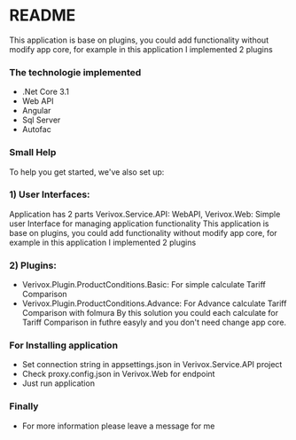 # README #

This application is base on plugins, you could add functionality without modify app core, for example in this application I implemented 2 plugins

### The technologie implemented ###

* .Net Core 3.1
* Web API
* Angular
* Sql Server
* Autofac

### Small Help ###

To help you get started, we've also set up:
### 1) User Interfaces: ###
 Application has 2 parts Verivox.Service.API: WebAPI, Verivox.Web: Simple user Interface for managing application functionality
 This application is base on plugins, you could add functionality without modify app core, for example in this application I implemented 2 plugins

### 2) Plugins: ###
* Verivox.Plugin.ProductConditions.Basic: For simple calculate Tariff Comparison
* Verivox.Plugin.ProductConditions.Advance: For Advance calculate Tariff Comparison with folmura
By this solution you could each calculate for Tariff Comparison in futhre easyly and you don't need change app core.

### For Installing application ###

* Set connection string in appsettings.json in Verivox.Service.API project
* Check proxy.config.json in Verivox.Web for endpoint
* Just run application

### Finally ###

* For more information please leave a message for me
